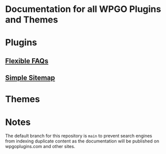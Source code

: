 # Documentation for all WPGO Plugins and Themes

# Plugins

## [Flexible FAQs](https://github.com/dgwyer/docs-wpgo-plugins-and-themes/tree/main/plugins/flexible-faqs)
## [Simple Sitemap](https://github.com/dgwyer/docs-wpgo-plugins-and-themes/tree/main/plugins/simple-sitemap)

# Themes

# Notes

The default branch for this repository is `main` to prevent search engines from indexing duplicate content as the documentation will be published on wpgoplugins.com and other sites.
